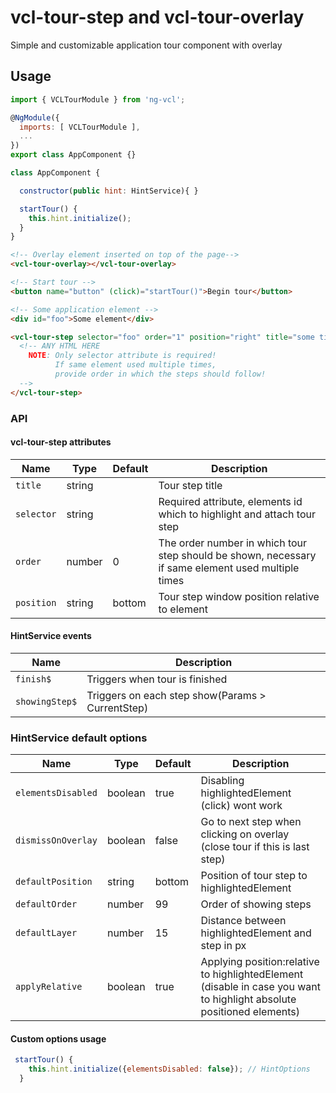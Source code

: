 # vcl-tour-step and vcl-tour-overlay

Simple and customizable application tour component with overlay

## Usage

```js
import { VCLTourModule } from 'ng-vcl';

@NgModule({
  imports: [ VCLTourModule ],
  ...
})
export class AppComponent {}

class AppComponent {

  constructor(public hint: HintService){ }

  startTour() {
    this.hint.initialize();
  }
}
```

```html
<!-- Overlay element inserted on top of the page-->
<vcl-tour-overlay></vcl-tour-overlay>

<!-- Start tour -->
<button name="button" (click)="startTour()">Begin tour</button>

<!-- Some application element -->
<div id="foo">Some element</div>

<vcl-tour-step selector="foo" order="1" position="right" title="some title">
  <!-- ANY HTML HERE
    NOTE: Only selector attribute is required! 
          If same element used multiple times, 
          provide order in which the steps should follow!
  -->
</vcl-tour-step>
```

### API

#### vcl-tour-step attributes

| Name                     | Type        | Default  | Description
| ------------             | ----------- | -------- |--------------
| `title`                  | string      |          | Tour step title
| `selector`               | string      |          | Required attribute, elements id which to highlight and attach tour step
| `order`                  | number      |        0 | The order number in which tour step should be shown, necessary if same element used multiple times
| `position`               | string      |   bottom | Tour step window position relative to element

#### HintService events

| Name                     | Description
| ------------             |--------------
| `finish$`                | Triggers when tour is finished
| `showingStep$`           | Triggers on each step show(Params > CurrentStep)

### HintService default options

| Name                     | Type        | Default  | Description
| ------------             | ----------- | -------- |--------------
| `elementsDisabled`       | boolean     |     true | Disabling highlightedElement (click) wont work
| `dismissOnOverlay`       | boolean     |    false | Go to next step when clicking on overlay (close tour if this is last step)
| `defaultPosition`        | string      |   bottom | Position of tour step to highlightedElement
| `defaultOrder`           | number      |       99 | Order of showing steps
| `defaultLayer`           | number      |       15 | Distance between highlightedElement and step in px
| `applyRelative`          | boolean     |     true | Applying position:relative to highlightedElement (disable in case you want to highlight absolute positioned elements)

#### Custom options usage

```js
 startTour() {
    this.hint.initialize({elementsDisabled: false}); // HintOptions
  }
```
